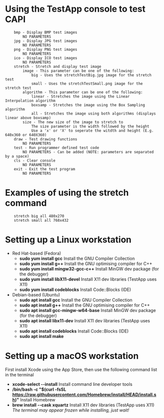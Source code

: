 
# Using the TestApp console to test CAPI
```
	bmp - Display BMP test images
		NO PARAMETERS
	jpg - Display JPG test images
		NO PARAMETERS
	png - Display PNG test images
		NO PARAMETERS
	ico - Display ICO test images
		NO PARAMETERS
	stretch - Stretch and display test image
		image - This parameter can be one of the following:
			big - Uses the stretchTestBig.jpg image for the stretch test
			small - Uses the stretchTestSmall.png image for the stretch test
		algorithm - This parameter can be one of the following:
			linear - Stretches the image using the Linear Interpolation algorithm
			boxsamp - Stretches the image using the Box Sampling algorithm
			all - Stretches the image using both algorithms (displays linear above boxsamp)
		size - The new size of the image to stretch to
			The size parameter is the width followed by the height
			Use a 'x' or 'X' to seperate the witdth and height (E.g. 640x360 or 640X360)
	draw - Test drawing functions
		NO PARAMETERS
	test - Run programmer defined test code
		NO PARAMETERS - Can be added (NOTE: parameters are separated by a space)
	cls - Clear console
		NO PARAMETERS
	exit - Exit the test program
		NO PARAMETERS
```

# Examples of using the stretch command
```
	stretch big all 480x270
	stretch small all 768x432
```

# Setting up a Linux workstation

- Red Hat-based (Fedora)
  - **sudo yum install gcc** Install the GNU Compiler Collection
  - **sudo yum install g++** Install the GNU optimising compiler for C++
  - **sudo yum install mingw32-gcc-c++** Install MinGW dev package (for the debugger)
  - **sudo yum install libX11-devel** Install X11 dev libraries (TestApp uses X11)
  - **sudo yum install codeblocks** Install Code::Blocks (IDE)
- Debian-based (Ubuntu)
  - **sudo apt install gcc** Install the GNU Compiler Collection
  - **sudo apt install g++** Install the GNU optimising compiler for C++
  - **sudo apt install gcc-mingw-w64-base** Install MinGW dev package (for the debugger)
  - **sudo apt install libx11-dev** Install X11 dev libraries (TestApp uses X11)
  - **sudo apt install codeblocks** Install Code::Blocks (IDE)
  - **sudo apt install make**

# Setting up a macOS workstation

First install Xcode using the App Store, then use the following command list in the terminal

- **xcode-select --install** Install command line developer tools
- **/bin/bash -c "$(curl -fsSL https://raw.githubusercontent.com/Homebrew/install/HEAD/install.sh)"** Install Homebrew
- **brew install --cask xquartz** Install X11 dev libraries (TestApp uses X11) *The terminal may appear frozen while installing, just wait!*
